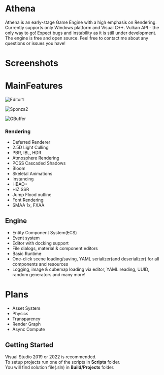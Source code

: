 # Athena
Athena is an early-stage Game Engine with a high emphasis on Rendering.   
Currently supports only Windows platform and Visual C++. Vulkan API - the only way to go!
Expect bugs and instability as it is still under development. The engine is free and open source.
Feel free to contact me about any questions or issues you have!

# Screenshots

# MainFeatures
![Editor1](https://github.com/Algor1tm/Athena/assets/68811145/73d81214-1bfe-4be9-a4c1-ffbe234911fb)

![Sponza2](https://github.com/Algor1tm/Athena/assets/68811145/ed4898d1-e80e-42db-a7a3-c0f16adda1f0)

![GBuffer](https://github.com/Algor1tm/Athena/assets/68811145/08a3b7b3-1c85-412f-954a-1a9f4c4ca742)

### Rendering

- Deferred Renderer
- 2.5D Light Culling
- PBR, IBL, HDR
- Atmosphere Rendering
- PCSS Cascaded Shadows
- Bloom
- Skeletal Animations
- Instancing
- HBAO+
- HiZ SSR
- Jump Flood outline
- Font Rendering
- SMAA 1x, FXAA

## Engine

- Entity Component System(ECS)
- Event system
- Editor with docking support
- File dialogs, material & component editors
- Basic Runtime
- One-click scene loading/saving, YAML serializer(and deserializer) for all components and resources
- Logging, image & cubemap loading via editor, YAML reading, UUID, random generators and many more!

# Plans

- Asset System
- Physics
- Transparency
- Render Graph
- Async Compute


## Getting Started
Visual Studio 2019 or 2022 is recommended.   
To setup projects run one of the scripts in <b>Scripts</b> folder.   
You will find solution file(.sln) in <b>Build/Projects</b> folder.    
